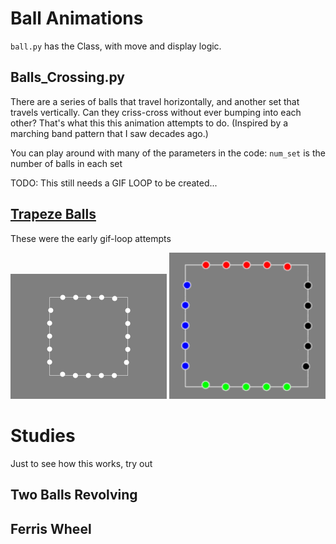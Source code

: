 # Ball Animations

`ball.py` has the Class, with move and display logic.

## Balls_Crossing.py

There are a series of balls that travel horizontally, and another set that travels vertically.
Can they criss-cross without ever bumping into each other? That's what this this animation attempts to do.
(Inspired by a marching band pattern that I saw decades ago.)

You can play around with many of the parameters in the code:
`num_set` is the number of balls in each set

TODO: This still needs a GIF LOOP to be created...

## [Trapeze Balls](trapeze_balls/trapeze_balls_gif_loop.pyde)

These were the early gif-loop attempts

<img src="trapeze_balls/images/white_trapeze.gif" width="250">
<img src="trapeze_balls/images/trapeze_loop.gif" width="250">


# Studies

Just to see how this works, try out

## Two Balls Revolving

## Ferris Wheel



